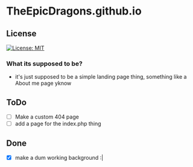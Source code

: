
# TheEpicDragons.github.io
## License
[![License: MIT](https://img.shields.io/badge/License-MIT-yellow.svg)](https://opensource.org/licenses/MIT)
### What its supposed to be?
- it's just supposed to be a simple landing page thing, something like a About me page yknow
## ToDo
- [ ] Make a custom 404 page
- [ ] add a page for the index.php thing
## Done
- [x] make a dum working background :|


